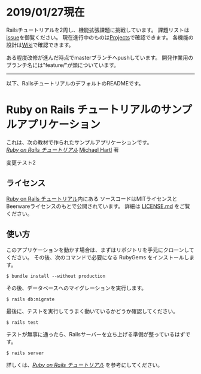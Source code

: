 # 2019/01/27現在

Railsチュートリアルを2周し、機能拡張課題に挑戦しています。
課題リストは[issue](https://github.com/xojan0120/sample_app2/issues)を御覧ください。
現在進行中のものは[Projects](https://github.com/xojan0120/sample_app2/projects)で確認できます。
各機能の設計は[Wiki](https://github.com/xojan0120/sample_app2/wiki)で確認できます。

ある程度改修が進んだ時点でmasterブランチへpushしています。
開発作業用のブランチ名には"feature/"が頭についています。

---
以下、RailsチュートリアルのデフォルトのREADMEです。

# Ruby on Rails チュートリアルのサンプルアプリケーション

これは、次の教材で作られたサンプルアプリケーションです。   
[*Ruby on Rails チュートリアル*](https://railstutorial.jp/)
[Michael Hartl](http://www.michaelhartl.com/) 著

変更テスト2

## ライセンス

[Ruby on Rails チュートリアル](https://railstutorial.jp/)内にある
ソースコードはMITライセンスとBeerwareライセンスのもとで公開されています。
詳細は [LICENSE.md](LICENSE.md) をご覧ください。

## 使い方

このアプリケーションを動かす場合は、まずはリポジトリを手元にクローンしてください。
その後、次のコマンドで必要になる RubyGems をインストールします。

```
$ bundle install --without production
```

その後、データベースへのマイグレーションを実行します。

```
$ rails db:migrate
```

最後に、テストを実行してうまく動いているかどうか確認してください。

```
$ rails test
```

テストが無事に通ったら、Railsサーバーを立ち上げる準備が整っているはずです。

```
$ rails server
```

詳しくは、[*Ruby on Rails チュートリアル*](https://railstutorial.jp/)
を参考にしてください。
